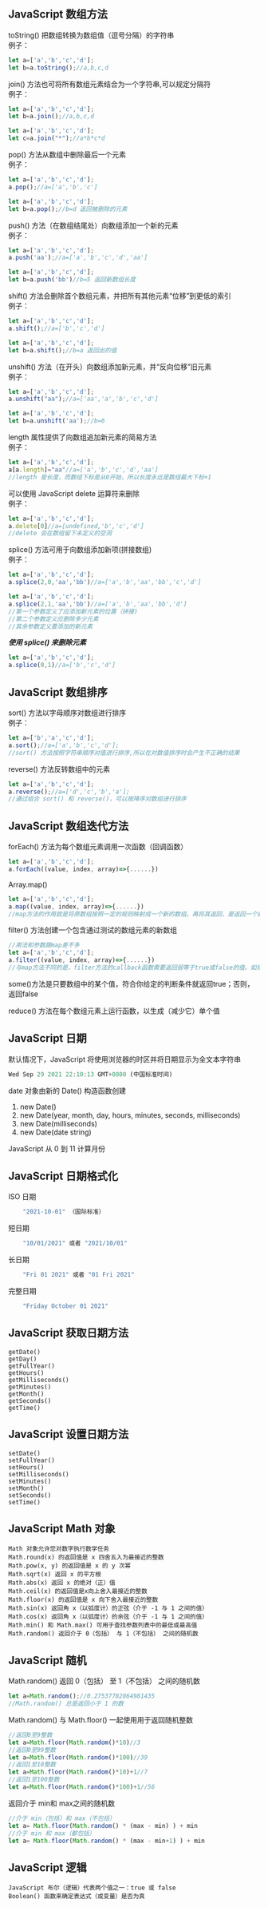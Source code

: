 JavaScript 数组方法  
---

toString() 把数组转换为数组值（逗号分隔）的字符串   
例子：  
```js
let a=['a','b','c','d'];
let b=a.toString();//a,b,c,d
```
    
join() 方法也可将所有数组元素结合为一个字符串,可以规定分隔符  
例子：  
```js
let a=['a','b','c','d'];
let b=a.join();//a,b,c,d
```
```js
let a=['a','b','c','d'];
let c=a.join("*");//a*b*c*d
```
    
pop() 方法从数组中删除最后一个元素   
例子：  
```js
let a=['a','b','c','d'];
a.pop();//a=['a','b','c']
```
```js
let a=['a','b','c','d'];
let b=a.pop();//b=d 返回被删除的元素
```

push() 方法（在数组结尾处）向数组添加一个新的元素  
例子：  
```js
let a=['a','b','c','d'];
a.push('aa');//a=['a','b','c','d','aa']
```
```js
let a=['a','b','c','d'];
let b=a.push('bb')//b=5 返回新数组长度
```

shift() 方法会删除首个数组元素，并把所有其他元素“位移”到更低的索引   
例子：  
```js
let a=['a','b','c','d'];
a.shift();//a=['b','c','d']
```
```js
let a=['a','b','c','d'];
let b=a.shift();//b=a 返回出的值
```

unshift() 方法（在开头）向数组添加新元素，并“反向位移”旧元素  
例子：  
```js
let a=['a','b','c','d'];
a.unshift("aa");//a=['aa','a','b','c','d']
```
```js
let a=['a','b','c','d'];
let b=a.unshift('aa');//b=6
```

length 属性提供了向数组追加新元素的简易方法  
例子：  
```js
let a=['a','b','c','d'];
a[a.length]="aa"//a=['a','b','c','d','aa']
//length 是长度，而数组下标是从0开始，所以长度永远是数组最大下标+1
```

可以使用 JavaScript delete 运算符来删除  
例子：  
```js
let a=['a','b','c','d'];
a.delete[0]//a=[undefined,'b','c','d']
//delete 会在数组留下未定义的空洞
```

splice() 方法可用于向数组添加新项(拼接数组)  
例子：  
```js
let a=['a','b','c','d'];
a.splice(2,0,'aa','bb')//a=['a','b','aa','bb','c','d']
```
```js
let a=['a','b','c','d'];
a.splice(2,1,'aa','bb')//a=['a','b','aa','bb','d']
//第一个参数定义了应添加新元素的位置（拼接)
//第二个参数定义应删除多少元素
//其余参数定义要添加的新元素
```
***使用 splice() 来删除元素***
```js
let a=['a','b','c','d'];
a.splice(0,1)//a=['b','c','d']
```

JavaScript 数组排序   
---

sort() 方法以字母顺序对数组进行排序  
例子：  
```js
let a=['b','a','c','d'];
a.sort();//a=['a','b','c','d'];
//sort() 方法按照字符串顺序对值进行排序,所以在对数值排序时会产生不正确的结果
```

reverse() 方法反转数组中的元素  
```js
let a=['a','b','c','d'];
a.reverse();//a=['d','c','b','a'];
//通过组合 sort() 和 reverse()，可以按降序对数组进行排序
```

JavaScript 数组迭代方法   
---

forEach() 方法为每个数组元素调用一次函数（回调函数）    
```js
let a=['a','b','c','d'];
a.forEach((value, index, array)=>{......})
```   

Array.map()  
```js
let a=['a','b','c','d'];
a.map((value, index, array)=>{......})
//map方法的作用就是将原数组按照一定的规则映射成一个新的数组。再将其返回，是返回一个新的数组，而不是将原数组直接改变
```

filter() 方法创建一个包含通过测试的数组元素的新数组  
```js
//用法和参数跟map差不多
let a=['a','b','c','d'];
a.filter((value, index, array)=>{......})
//与map方法不同的是，filter方法的callback函数需要返回弱等于true或false的值。如果为true，则通过，否则，不通过
```

some()方法是只要数组中的某个值，符合你给定的判断条件就返回true；否则，返回false  

reduce() 方法在每个数组元素上运行函数，以生成（减少它）单个值  

JavaScript 日期   
---

默认情况下，JavaScript 将使用浏览器的时区并将日期显示为全文本字符串   
```js
Wed Sep 29 2021 22:10:13 GMT+0800 (中国标准时间)
```

date 对象由新的 Date() 构造函数创建  
1. new Date()  
2. new Date(year, month, day, hours, minutes, seconds, milliseconds)  
3. new Date(milliseconds)  
4. new Date(date string)  

JavaScript 从 0 到 11 计算月份  

JavaScript 日期格式化   
---

ISO 日期  
```js
	"2021-10-01" （国际标准）
```

短日期  
```js
	"10/01/2021" 或者 "2021/10/01"
```

长日期  
```js
    "Fri 01 2021" 或者 "01 Fri 2021"
```

完整日期  
```js
	"Friday October 01 2021"
```

JavaScript 获取日期方法   
---

    getDate()  
    getDay()  
    getFullYear()
    getHours()  
    getMilliseconds()  
    getMinutes()
    getMonth()
    getSeconds()  
    getTime()  

JavaScript 设置日期方法   
---

    setDate()  
    setFullYear()  
    setHours()  
    setMilliseconds()  
    setMinutes()  
    setMonth()  
    setSeconds()  
    setTime()  

JavaScript Math 对象   
---

    Math 对象允许您对数字执行数学任务  
    Math.round(x) 的返回值是 x 四舍五入为最接近的整数  
    Math.pow(x, y) 的返回值是 x 的 y 次幂  
    Math.sqrt(x) 返回 x 的平方根  
    Math.abs(x) 返回 x 的绝对（正）值  
    Math.ceil(x) 的返回值是x向上舍入最接近的整数  
    Math.floor(x) 的返回值是 x 向下舍入最接近的整数  
    Math.sin(x) 返回角 x（以弧度计）的正弦（介于 -1 与 1 之间的值）  
    Math.cos(x) 返回角 x（以弧度计）的余弦（介于 -1 与 1 之间的值）  
    Math.min() 和 Math.max() 可用于查找参数列表中的最低或最高值  
    Math.random() 返回介于 0（包括） 与 1（不包括） 之间的随机数  

JavaScript 随机   
---

Math.random() 返回 0（包括） 至 1（不包括） 之间的随机数  
```js
let a=Math.random();//0.27537782864981435
//Math.random() 总是返回小于 1 的数
```

Math.random() 与 Math.floor() 一起使用用于返回随机整数   
```js
//返回0至9整数
let a=Math.floor(Math.random()*10)//3
//返回0至99整数
let a=Math.floor(Math.random()*100)//39
//返回1至10整数
let a=Math.floor(Math.random()*10)+1//7
//返回1至100整数
let a=Math.floor(Math.random()*100)+1//56
```

返回介于 min和 max之间的随机数  
```js
//介于 min（包括）和 max（不包括）
let a= Math.floor(Math.random() * (max - min) ) + min
//介于 min 和 max（都包括）
let a= Math.floor(Math.random() * (max - min+1) ) + min
```

JavaScript 逻辑   
---
    JavaScript 布尔（逻辑）代表两个值之一：true 或 false   
    Boolean() 函数来确定表达式（或变量）是否为真  
    